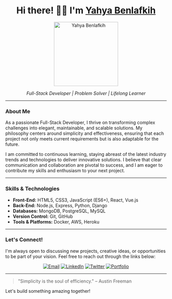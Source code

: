 <h1 align="center">Hi there! 👋🏻 I'm <a href="https://your-portfolio-link.com" target="_blank">Yahya Benlafkih</a></h1>

<p align="center">
  <img src="https://your-image-link.com" alt="Yahya Benlafkih" width="200" />
</p>

<p align="center">
  <em>Full-Stack Developer | Problem Solver | Lifelong Learner</em>
</p>

---

### About Me

As a passionate Full-Stack Developer, I thrive on transforming complex challenges into elegant, maintainable, and scalable solutions. My philosophy centers around simplicity and effectiveness, ensuring that each project not only meets current requirements but is also adaptable for the future.

I am committed to continuous learning, staying abreast of the latest industry trends and technologies to deliver innovative solutions. I believe that clear communication and collaboration are pivotal to success, and I am eager to contribute my skills and enthusiasm to your next project.

---

### Skills & Technologies

- **Front-End:** HTML5, CSS3, JavaScript (ES6+), React, Vue.js
- **Back-End:** Node.js, Express, Python, Django
- **Databases:** MongoDB, PostgreSQL, MySQL
- **Version Control:** Git, GitHub
- **Tools & Platforms:** Docker, AWS, Heroku

---

### Let's Connect!

I'm always open to discussing new projects, creative ideas, or opportunities to be part of your vision. Feel free to reach out through the links below:

<p align="center">
  <a href="mailto:your-email@example.com"><img src="https://img.shields.io/badge/Email-D14836?style=for-the-badge&logo=gmail&logoColor=white" alt="Email"></a>
  <a href="https://www.linkedin.com/in/your-linkedin-profile/" target="_blank"><img src="https://img.shields.io/badge/LinkedIn-0077B5?style=for-the-badge&logo=linkedin&logoColor=white" alt="LinkedIn"></a>
  <a href="https://twitter.com/your-twitter-handle" target="_blank"><img src="https://img.shields.io/badge/Twitter-1DA1F2?style=for-the-badge&logo=twitter&logoColor=white" alt="Twitter"></a>
  <a href="https://your-portfolio-link.com" target="_blank"><img src="https://img.shields.io/badge/Portfolio-000000?style=for-the-badge&logo=About.me&logoColor=white" alt="Portfolio"></a>
</p>

---

> "Simplicity is the soul of efficiency." – Austin Freeman

Let's build something amazing together!

